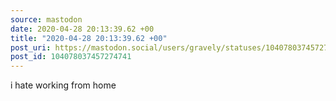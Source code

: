 ```yaml
---
source: mastodon
date: 2020-04-28 20:13:39.62 +00
title: "2020-04-28 20:13:39.62 +00"
post_uri: https://mastodon.social/users/gravely/statuses/104078037457274741
post_id: 104078037457274741
---
```

i hate working from home


